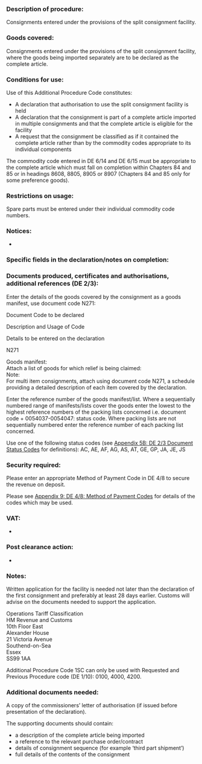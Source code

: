 ### Description of procedure:

Consignments entered under the provisions of the split consignment facility.

### Goods covered:

Consignments entered under the provisions of the split consignment facility, where the goods being imported separately are to be declared as the complete article.

### Conditions for use:

Use of this Additional Procedure Code constitutes:

*   A declaration that authorisation to use the split consignment facility is held
*   A declaration that the consignment is part of a complete article imported in multiple consignments and that the complete article is eligible for the facility
*   A request that the consignment be classified as if it contained the complete article rather than by the commodity codes appropriate to its individual components

The commodity code entered in DE 6/14 and DE 6/15 must be appropriate to the complete article which must fall on completion within Chapters 84 and 85 or in headings 8608, 8805, 8905 or 8907 (Chapters 84 and 85 only for some preference goods).

### Restrictions on usage:

Spare parts must be entered under their individual commodity code numbers.

### Notices:

-

### Specific fields in the declaration/notes on completion:

### Documents produced, certificates and authorisations, additional references (DE 2/3):

Enter the details of the goods covered by the consignment as a goods manifest, use document code N271:

Document Code to be declared

Description and Usage of Code

Details to be entered on the declaration

N271

Goods manifest:  
Attach a list of goods for which relief is being claimed:  
Note:  
For multi item consignments, attach using document code N271, a schedule providing a detailed description of each item covered by the declaration.

Enter the reference number of the goods manifest/list. Where a sequentially numbered range of manifests/lists cover the goods enter the lowest to the highest reference numbers of the packing lists concerned i.e. document code + 0054037-0054047: status code. Where packing lists are not sequentially numbered enter the reference number of each packing list concerned.  
  
Use one of the following status codes (see [Appendix 5B: DE 2/3 Document Status Codes](https://www.gov.uk/guidance/data-element-23-document-status-codes-of-the-customs-declaration-service-cds) for definitions): AC, AE, AF, AG, AS, AT, GE, GP, JA, JE, JS

### Security required:

Please enter an appropriate Method of Payment Code in DE 4/8 to secure the revenue on deposit.

Please see [Appendix 9: DE 4/8: Method of Payment Codes](https://www.gov.uk/government/publications/method-of-payment-codes-for-data-element-48-of-the-customs-declaration-service) for details of the codes which may be used.

### VAT:

-

### Post clearance action:

-

### Notes:

Written application for the facility is needed not later than the declaration of the first consignment and preferably at least 28 days earlier. Customs will advise on the documents needed to support the application.

Operations Tariff Classification  
HM Revenue and Customs  
10th Floor East  
Alexander House  
21 Victoria Avenue  
Southend-on-Sea  
Essex  
SS99 1AA  

Additional Procedure Code 1SC can only be used with Requested and Previous Procedure code (DE 1/10): 0100, 4000, 4200.

### Additional documents needed:

A copy of the commissioners’ letter of authorisation (if issued before presentation of the declaration).

The supporting documents should contain:

*   a description of the complete article being imported
*   a reference to the relevant purchase order/contract
*   details of consignment sequence (for example ‘third part shipment’)
*   full details of the contents of the consignment